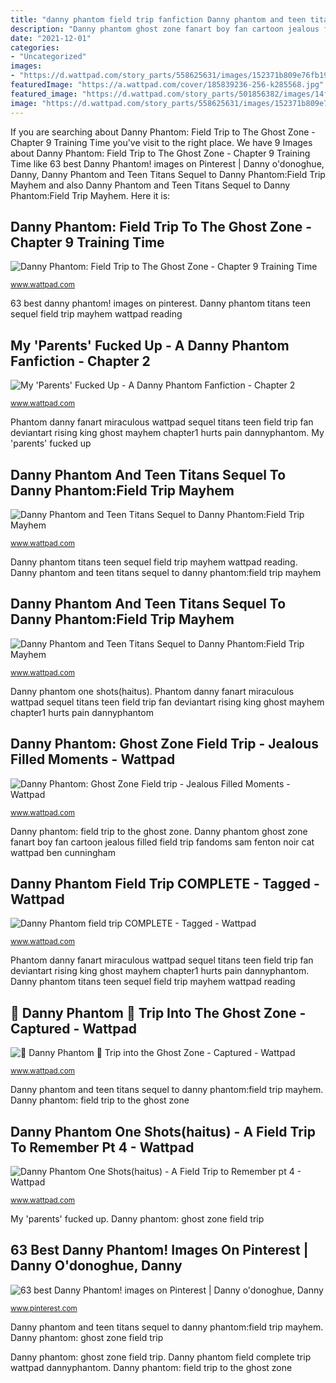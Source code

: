 ```yaml
---
title: "danny phantom field trip fanfiction Danny phantom and teen titans sequel to danny phantom:field trip mayhem"
description: "Danny phantom ghost zone fanart boy fan cartoon jealous filled field trip fandoms sam fenton noir cat wattpad ben cunningham"
date: "2021-12-01"
categories:
- "Uncategorized"
images:
- "https://d.wattpad.com/story_parts/558625631/images/152371b809e76fb1977078287783.jpg"
featuredImage: "https://a.wattpad.com/cover/185839236-256-k285568.jpg"
featured_image: "https://d.wattpad.com/story_parts/501856382/images/14fc251b1dc1e808992356489675.jpg"
image: "https://d.wattpad.com/story_parts/558625631/images/152371b809e76fb1977078287783.jpg"
---
```


If you are searching about Danny Phantom: Field Trip to The Ghost Zone - Chapter 9 Training Time you've visit to the right place. We have 9 Images about Danny Phantom: Field Trip to The Ghost Zone - Chapter 9 Training Time like 63 best Danny Phantom! images on Pinterest | Danny o&#039;donoghue, Danny, Danny Phantom and Teen Titans Sequel to Danny Phantom:Field Trip Mayhem and also Danny Phantom and Teen Titans Sequel to Danny Phantom:Field Trip Mayhem. Here it is:

## Danny Phantom: Field Trip To The Ghost Zone - Chapter 9 Training Time

![Danny Phantom: Field Trip to The Ghost Zone - Chapter 9 Training Time](https://a.wattpad.com/cover/199441022-256-k507655.jpg "My &#039;parents&#039; fucked up")

<small>www.wattpad.com</small>

63 best danny phantom! images on pinterest. Danny phantom titans teen sequel field trip mayhem wattpad reading

## My &#039;Parents&#039; Fucked Up - A Danny Phantom Fanfiction - Chapter 2

![My &#039;Parents&#039; Fucked Up - A Danny Phantom Fanfiction - Chapter 2](https://a.wattpad.com/cover/185839236-256-k285568.jpg "Phantom danny fanart miraculous wattpad sequel titans teen field trip fan deviantart rising king ghost mayhem chapter1 hurts pain dannyphantom")

<small>www.wattpad.com</small>

Phantom danny fanart miraculous wattpad sequel titans teen field trip fan deviantart rising king ghost mayhem chapter1 hurts pain dannyphantom. My &#039;parents&#039; fucked up

## Danny Phantom And Teen Titans Sequel To Danny Phantom:Field Trip Mayhem

![Danny Phantom and Teen Titans Sequel to Danny Phantom:Field Trip Mayhem](https://a.wattpad.com/cover/130444870-288-k691861.jpg "Danny phantom titans teen sequel field trip mayhem wattpad reading")

<small>www.wattpad.com</small>

Danny phantom titans teen sequel field trip mayhem wattpad reading. Danny phantom and teen titans sequel to danny phantom:field trip mayhem

## Danny Phantom And Teen Titans Sequel To Danny Phantom:Field Trip Mayhem

![Danny Phantom and Teen Titans Sequel to Danny Phantom:Field Trip Mayhem](https://d.wattpad.com/story_parts/501856382/images/14fc251b1dc1e808992356489675.jpg "Danny phantom ghost zone fanart boy fan cartoon jealous filled field trip fandoms sam fenton noir cat wattpad ben cunningham")

<small>www.wattpad.com</small>

Danny phantom one shots(haitus). Phantom danny fanart miraculous wattpad sequel titans teen field trip fan deviantart rising king ghost mayhem chapter1 hurts pain dannyphantom

## Danny Phantom: Ghost Zone Field Trip - Jealous Filled Moments - Wattpad

![Danny Phantom: Ghost Zone Field trip - Jealous Filled Moments - Wattpad](https://d.wattpad.com/story_parts/265698209/images/1454a5dd3746b504.jpg "Danny phantom field complete trip wattpad dannyphantom")

<small>www.wattpad.com</small>

Danny phantom: field trip to the ghost zone. Danny phantom ghost zone fanart boy fan cartoon jealous filled field trip fandoms sam fenton noir cat wattpad ben cunningham

## Danny Phantom Field Trip COMPLETE - Tagged - Wattpad

![Danny Phantom field trip COMPLETE - Tagged - Wattpad](https://d.wattpad.com/story_parts/503102198/images/14fcf70c6403c0d1478076638733.jpg "Danny phantom one shots(haitus)")

<small>www.wattpad.com</small>

Phantom danny fanart miraculous wattpad sequel titans teen field trip fan deviantart rising king ghost mayhem chapter1 hurts pain dannyphantom. Danny phantom titans teen sequel field trip mayhem wattpad reading

## 👻 Danny Phantom 👻 Trip Into The Ghost Zone - Captured - Wattpad

![👻 Danny Phantom 👻 Trip into the Ghost Zone - Captured - Wattpad](https://d.wattpad.com/story_parts/558625631/images/152371b809e76fb1977078287783.jpg "Danny phantom and teen titans sequel to danny phantom:field trip mayhem")

<small>www.wattpad.com</small>

Danny phantom and teen titans sequel to danny phantom:field trip mayhem. Danny phantom: field trip to the ghost zone

## Danny Phantom One Shots(haitus) - A Field Trip To Remember Pt 4 - Wattpad

![Danny Phantom One Shots(haitus) - A Field Trip to Remember pt 4 - Wattpad](https://d.wattpad.com/story_parts/692883710/images/1584023020894c8e824321753852.jpg "Danny phantom and teen titans sequel to danny phantom:field trip mayhem")

<small>www.wattpad.com</small>

My &#039;parents&#039; fucked up. Danny phantom: ghost zone field trip

## 63 Best Danny Phantom! Images On Pinterest | Danny O&#039;donoghue, Danny

![63 best Danny Phantom! images on Pinterest | Danny o&#039;donoghue, Danny](https://i.pinimg.com/736x/88/40/ff/8840ff01d9a4fd946ae18f5de8e48f57--danny-phantom-fanfiction.jpg "Phantom danny fanart miraculous wattpad sequel titans teen field trip fan deviantart rising king ghost mayhem chapter1 hurts pain dannyphantom")

<small>www.pinterest.com</small>

Danny phantom and teen titans sequel to danny phantom:field trip mayhem. Danny phantom: ghost zone field trip

Danny phantom: ghost zone field trip. Danny phantom field complete trip wattpad dannyphantom. Danny phantom: field trip to the ghost zone
